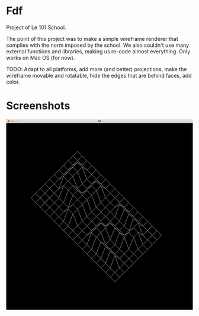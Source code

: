 # Fdf

Project of Le 101 School.

The point of this project was to make a simple wireframe renderer that complies with the norm imposed by the school. We also couldn't use many external functions and libraries, making us re-code almost everything.
Only works on Mac OS (for now).

TODO: Adapt to all platforms, add more (and better) projections, make the wireframe movable and rotatable, hide the edges that are behind faces, add color.


# Screenshots

![alt text](screenshots/42.png "Picture of the test map 42.fdf")
